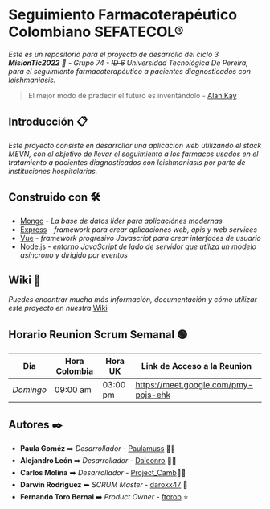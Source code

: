 
# Seguimiento Farmacoterapéutico Colombiano SEFATECOL® 

_Este es un repositorio para el proyecto de desarrollo del *ciclo 3* **MisionTic2022** 🚀 - Grupo 74 - ~~ID 6~~ Universidad Tecnológica De Pereira, para el seguimiento farmacoterapéutico a pacientes diagnosticados con leishmaniasis._ 

> El mejor modo de predecir el futuro es inventándolo - [Alan Kay](https://es.wikipedia.org/wiki/Alan_Kay)

## Introducción 📋
_Este proyecto  consiste en desarrollar una aplicacion web utilizando el stack MEVN, con el objetivo de llevar el seguimiento a los farmacos usados en el tratamiento a pacientes diagnosticados con leishmaniasis por parte de instituciones hospitalarias._

## Construido con 🛠️

* [Mongo](https://www.mongodb.com/es) - _La base de datos lider para aplicaciónes modernas_
* [Express](http://expressjs.com/) - _framework para crear aplicaciones web, apis y web services_
* [Vue](https://vuejs.org/) - _framework progresivo Javascript para crear interfaces de usuario_
* [Node.js](https://nodejs.org/en/) -  _entorno JavaScript de lado de servidor que utiliza un modelo asíncrono y dirigido por eventos_


## Wiki 📖

_Puedes encontrar mucha más información, documentación y cómo utilizar este proyecto  en nuestra_ [Wiki](https://github.com/sefatecol/SFTLeishmaniasis/wiki)
## Horario Reunion Scrum Semanal 🟢
**Dia** | **Hora Colombia** | **Hora UK** | **Link de Acceso a la Reunion** 
------- | ----------------- | ----------- | -------------------------------
_Domingo_ | 09:00 am | 03:00 pm | https://meet.google.com/pmy-pojs-ehk

## Autores ✒️
- **Paula Goméz** :arrow_right: *Desarrollador* - [Paulamuss](https://github.com/Paulamuss) 👩‍💻 
- **Alejandro León** :arrow_right: *Desarrollador* - [Daleonro](https://github.com/Daleonro) 👨‍💻
- **Carlos Molina** :arrow_right: *Desarrollador* - [Project_Camb](https://github.com/Project-Camb)👨‍💻
- **Darwin Rodriguez** :arrow_right: *SCRUM Master* - [daroxx47](https://github.com/darox47) 🔩
- **Fernando Toro Bernal** :arrow_right: *Product Owner* - [ftorob](https://github.com/ftorob) :star:
